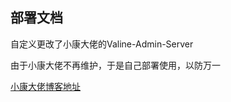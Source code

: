 ## 部署文档
自定义更改了小康大佬的Valine-Admin-Server


由于小康大佬不再维护，于是自己部署使用，以防万一


[小康大佬博客地址](https://www.antmoe.com)
